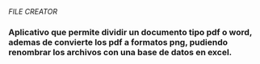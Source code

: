 <em> FILE CREATOR </em>
### Aplicativo que permite dividir un documento tipo pdf o word, ademas de convierte los pdf a formatos png, pudiendo renombrar los archivos con una base de datos en excel.
